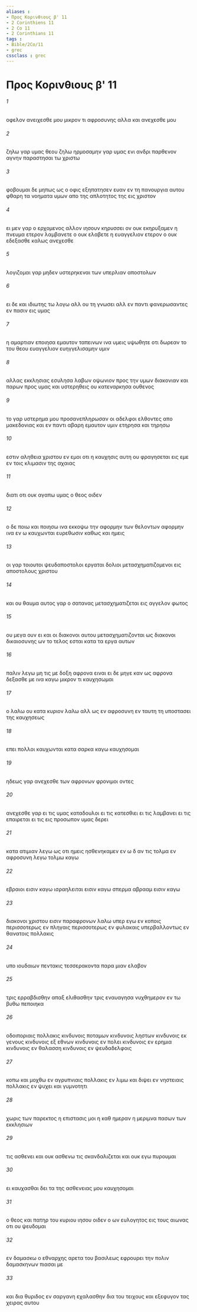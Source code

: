 ```yaml
---
aliases : 
- Προς Κορινθιους β' 11
- 2 Corinthiens 11
- 2 Co 11
- 2 Corinthians 11
tags : 
- Bible/2Co/11
- grec
cssclass : grec
---
```


# Προς Κορινθιους β' 11

###### 1
οφελον ανειχεσθε μου μικρον τι αφροσυνης αλλα και ανεχεσθε μου
###### 2
ζηλω γαρ υμας θεου ζηλω ηρμοσαμην γαρ υμας ενι ανδρι παρθενον αγνην παραστησαι τω χριστω
###### 3
φοβουμαι δε μηπως ως ο οφις εξηπατησεν ευαν εν τη πανουργια αυτου φθαρη τα νοηματα υμων απο της απλοτητος της εις χριστον
###### 4
ει μεν γαρ ο ερχομενος αλλον ιησουν κηρυσσει ον ουκ εκηρυξαμεν η πνευμα ετερον λαμβανετε ο ουκ ελαβετε η ευαγγελιον ετερον ο ουκ εδεξασθε καλως ανεχεσθε
###### 5
λογιζομαι γαρ μηδεν υστερηκεναι των υπερλιαν αποστολων
###### 6
ει δε και ιδιωτης τω λογω αλλ ου τη γνωσει αλλ εν παντι φανερωσαντες εν πασιν εις υμας
###### 7
η αμαρτιαν εποιησα εμαυτον ταπεινων ινα υμεις υψωθητε οτι δωρεαν το του θεου ευαγγελιον ευηγγελισαμην υμιν
###### 8
αλλας εκκλησιας εσυλησα λαβων οψωνιον προς την υμων διακονιαν και παρων προς υμας και υστερηθεις ου κατεναρκησα ουθενος
###### 9
το γαρ υστερημα μου προσανεπληρωσαν οι αδελφοι ελθοντες απο μακεδονιας και εν παντι αβαρη εμαυτον υμιν ετηρησα και τηρησω
###### 10
εστιν αληθεια χριστου εν εμοι οτι η καυχησις αυτη ου φραγησεται εις εμε εν τοις κλιμασιν της αχαιας
###### 11
διατι οτι ουκ αγαπω υμας ο θεος οιδεν
###### 12
ο δε ποιω και ποιησω ινα εκκοψω την αφορμην των θελοντων αφορμην ινα εν ω καυχωνται ευρεθωσιν καθως και ημεις
###### 13
οι γαρ τοιουτοι ψευδαποστολοι εργαται δολιοι μετασχηματιζομενοι εις αποστολους χριστου
###### 14
και ου θαυμα αυτος γαρ ο σατανας μετασχηματιζεται εις αγγελον φωτος
###### 15
ου μεγα ουν ει και οι διακονοι αυτου μετασχηματιζονται ως διακονοι δικαιοσυνης ων το τελος εσται κατα τα εργα αυτων
###### 16
παλιν λεγω μη τις με δοξη αφρονα ειναι ει δε μηγε καν ως αφρονα δεξασθε με ινα καγω μικρον τι καυχησωμαι
###### 17
ο λαλω ου κατα κυριον λαλω αλλ ως εν αφροσυνη εν ταυτη τη υποστασει της καυχησεως
###### 18
επει πολλοι καυχωνται κατα σαρκα καγω καυχησομαι
###### 19
ηδεως γαρ ανεχεσθε των αφρονων φρονιμοι οντες
###### 20
ανεχεσθε γαρ ει τις υμας καταδουλοι ει τις κατεσθιει ει τις λαμβανει ει τις επαιρεται ει τις εις προσωπον υμας δερει
###### 21
κατα ατιμιαν λεγω ως οτι ημεις ησθενηκαμεν εν ω δ αν τις τολμα εν αφροσυνη λεγω τολμω καγω
###### 22
εβραιοι εισιν καγω ισραηλειται εισιν καγω σπερμα αβρααμ εισιν καγω
###### 23
διακονοι χριστου εισιν παραφρονων λαλω υπερ εγω εν κοποις περισσοτερως εν πληγαις περισσοτερως εν φυλακαις υπερβαλλοντως εν θανατοις πολλακις
###### 24
υπο ιουδαιων πεντακις τεσσερακοντα παρα μιαν ελαβον
###### 25
τρις ερραβδισθην απαξ ελιθασθην τρις εναυαγησα νυχθημερον εν τω βυθω πεποιηκα
###### 26
οδοιποριαις πολλακις κινδυνοις ποταμων κινδυνοις ληστων κινδυνοις εκ γενους κινδυνοις εξ εθνων κινδυνοις εν πολει κινδυνοις εν ερημια κινδυνοις εν θαλασση κινδυνοις εν ψευδαδελφοις
###### 27
κοπω και μοχθω εν αγρυπνιαις πολλακις εν λιμω και διψει εν νηστειαις πολλακις εν ψυχει και γυμνοτητι
###### 28
χωρις των παρεκτος η επιστασις μοι η καθ ημεραν η μεριμνα πασων των εκκλησιων
###### 29
τις ασθενει και ουκ ασθενω τις σκανδαλιζεται και ουκ εγω πυρουμαι
###### 30
ει καυχασθαι δει τα της ασθενειας μου καυχησομαι
###### 31
ο θεος και πατηρ του κυριου ιησου οιδεν ο ων ευλογητος εις τους αιωνας οτι ου ψευδομαι
###### 32
εν δαμασκω ο εθναρχης αρετα του βασιλεως εφρουρει την πολιν δαμασκηνων πιασαι με
###### 33
και δια θυριδος εν σαργανη εχαλασθην δια του τειχους και εξεφυγον τας χειρας αυτου
